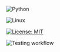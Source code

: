 ![Python](https://img.shields.io/badge/Python-3.13%2B-blue)

<!-- BADGE TO INDICATE LANGUAGE USED IS PYTHON -->

![Linux](https://img.shields.io/badge/Linux-FCC624?style=for-the-badge&logo=linux&logoColor=black)

<!-- BADGE TO INDICATE PLATFORM USED IS LINUX -->

[![License: MIT](https://img.shields.io/badge/License-MIT-yellow.svg)](https://opensource.org/licenses/MIT)

<!-- BADGE TO INDICATE LICENSE USED IS MIT -->

![Testing workflow](https://github.com/CSC510-Software-Engineering-Fall-2024/HW-1/actions/workflows/main.yml/badge.svg)

<!-- TESTS PASSING BADGE -->
